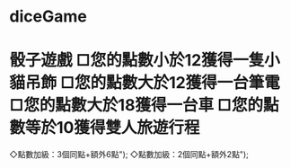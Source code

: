 # diceGame
骰子遊戲
□您的點數小於12獲得一隻小貓吊飾
□您的點數大於12獲得一台筆電
□您的點數大於18獲得一台車
□您的點數等於10獲得雙人旅遊行程
============================
◇點數加級：3個同點+額外6點");
◇點數加級：2個同點+額外2點");

